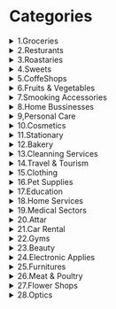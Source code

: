 # Categories

<details>
<summary>1.Groceries</summary>

<details>
<summary>1.1 Personal Care</summary>
</details>

<details>
<summary>1.2 Water</summary>
</details>

<details>
<summary>1.3 Beverages</summary>
</details>

<details>
<summary>1.4 Dry Foods</summary>
</details>

<details>
<summary>1.5 Cheese, Dairy and eggs</summary>
</details>

<details>
<summary>1.6 Canned foods</summary>
</details>

<details>
<summary>1.7 Breakfast</summary>
</details>

<details>
<summary>1.8 Kids needs</summary>
</details>

<details>
<summary>1.9 Entertainment</summary>
</details>

<details>
<summary>1.10 Vegetables</summary>
</details>

<details>
<summary>1.11 Frozen foods</summary>
</details>

<details>
<summary>1.12 Eggs</summary>
</details>

<details>
<summary>1.13 kitchen tools</summary>
</details>

<details>
<summary>1.14 Hydrogenated oils</summary>
</details>

<details>
<summary>1.15 Snacks</summary>
</details>

</details>


<details>
<summary>2.Resturants</summary>
</details>

<details>
<summary>3.Roastaries</summary>
</details>

<details>
<summary>4.Sweets</summary>
</details>

<details>
<summary>5.CoffeShops</summary>
</details>

<details>
<summary>6.Fruits & Vegetables</summary>
</details>

<details>
<summary>7.Smooking Accessories</summary>
</details>

<details>
<summary>8.Home Bussinesses</summary>
</details>

<details>
<summary>9,Personal Care</summary>
</details>

<details>
<summary>10.Cosmetics</summary>
</details>

<details>
<summary>11.Stationary</summary>
</details>

<details>
<summary>12.Bakery</summary>
</details>

<details>
<summary>13.Cleanning Services</summary>
</details>

<details>
<summary>14.Travel & Tourism</summary>
</details>

<details>
<summary>15.Clothing</summary>
</details>

<details>
<summary>16.Pet Supplies</summary>
</details>

<details>
<summary>17.Education</summary>
</details>

<details>
<summary>18.Home Services</summary>
</details>

<details>
<summary>19.Medical Sectors</summary>
</details>

<details>
<summary>20.Attar</summary>
</details>

<details>
<summary>21.Car Rental</summary>
</details>

<details>
<summary>22.Gyms</summary>
</details>

<details>
<summary>23.Beauty</summary>
</details>

<details>
<summary>24.Electronic Applies</summary>
</details>

<details>
<summary>25.Furnitures</summary>
</details>

<details>
<summary>26.Meat & Poultry</summary>
</details>

<details>
<summary>27.Flower Shops</summary></details>

<details>
<summary>28.Optics</summary>
</details>
